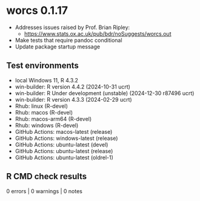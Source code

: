 # worcs 0.1.17

* Addresses issues raised by Prof. Brian Ripley:
    + https://www.stats.ox.ac.uk/pub/bdr/noSuggests/worcs.out
* Make tests that require pandoc conditional
* Update package startup message

## Test environments

* local Windows 11, R 4.3.2
* win-builder: R version 4.4.2 (2024-10-31 ucrt)
* win-builder: R Under development (unstable) (2024-12-30 r87496 ucrt)
* win-builder: R version 4.3.3 (2024-02-29 ucrt)
* Rhub: linux (R-devel)
* Rhub: macos (R-devel)
* Rhub: macos-arm64 (R-devel)
* Rhub: windows (R-devel)
* GitHub Actions: macos-latest (release)
* GitHub Actions: windows-latest (release)
* GitHub Actions: ubuntu-latest (devel)
* GitHub Actions: ubuntu-latest (release)
* GitHub Actions: ubuntu-latest (oldrel-1)

## R CMD check results

0 errors | 0 warnings | 0 notes
